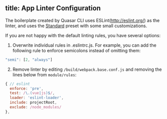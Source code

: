 title: App Linter Configuration
---

The boilerplate created by Quasar CLI uses ESLint(http://eslint.org/) as the linter, and uses the [Standard](https://github.com/feross/standard/blob/master/RULES.md) preset with some small customizations.

If you are not happy with the default linting rules, you have several options:

1. Overwrite individual rules in .eslintrc.js. For example, you can add the following rule to enforce semicolons instead of omitting them:

  ``` js
  "semi": [2, "always"]
  ```

2. Remove linter by editing `/build/webpack.base.conf.js` and removing the lines below from `module/rules`:

  ``` js
  { // eslint
    enforce: 'pre',
    test: /\.(vue|js)$/,
    loader: 'eslint-loader',
    include: projectRoot,
    exclude: /node_modules/
  },
  ```
